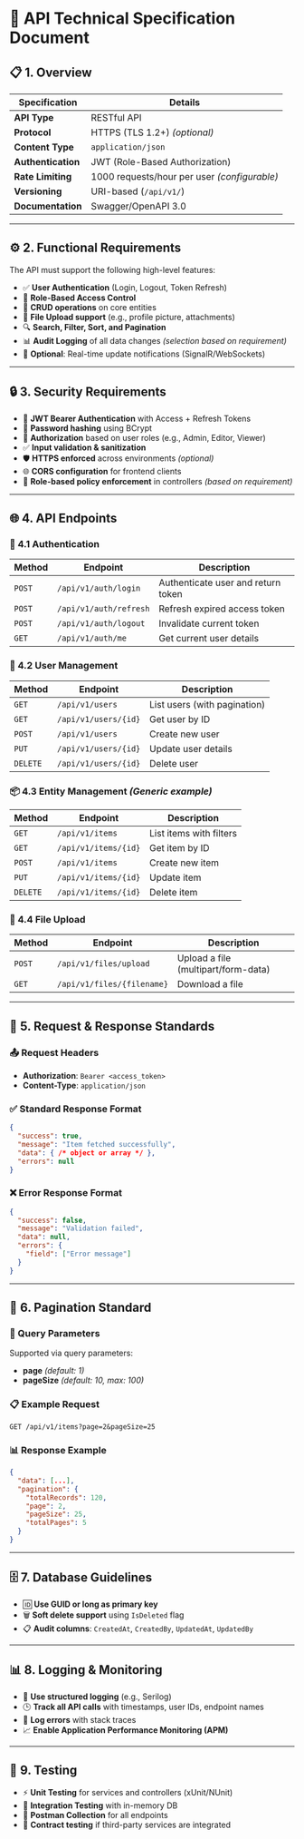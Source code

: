 # 🚀 API Technical Specification Document

## 📋 1. Overview

| **Specification** | **Details** |
|---|---|
| **API Type** | RESTful API |
| **Protocol** | HTTPS (TLS 1.2+) *(optional)* |
| **Content Type** | `application/json` |
| **Authentication** | JWT (Role-Based Authorization) |
| **Rate Limiting** | 1000 requests/hour per user *(configurable)* |
| **Versioning** | URI-based (`/api/v1/`) |
| **Documentation** | Swagger/OpenAPI 3.0 |

---

## ⚙️ 2. Functional Requirements

The API must support the following high-level features:

- ✅ **User Authentication** (Login, Logout, Token Refresh)
- 🔐 **Role-Based Access Control**
- 📝 **CRUD operations** on core entities
- 📎 **File Upload support** (e.g., profile picture, attachments)
- 🔍 **Search, Filter, Sort, and Pagination**
- 📊 **Audit Logging** of all data changes *(selection based on requirement)*
- 🔄 **Optional**: Real-time update notifications (SignalR/WebSockets)

---

## 🔒 3. Security Requirements

- 🎫 **JWT Bearer Authentication** with Access + Refresh Tokens
- 🔐 **Password hashing** using BCrypt
- 👥 **Authorization** based on user roles (e.g., Admin, Editor, Viewer)
- ✅ **Input validation & sanitization**
- 🛡️ **HTTPS enforced** across environments *(optional)*
- 🌐 **CORS configuration** for frontend clients
- 🔑 **Role-based policy enforcement** in controllers *(based on requirement)*

---

## 🌐 4. API Endpoints

### 🔐 4.1 Authentication

| **Method** | **Endpoint** | **Description** |
|---|---|---|
| `POST` | `/api/v1/auth/login` | Authenticate user and return token |
| `POST` | `/api/v1/auth/refresh` | Refresh expired access token |
| `POST` | `/api/v1/auth/logout` | Invalidate current token |
| `GET` | `/api/v1/auth/me` | Get current user details |

### 👥 4.2 User Management

| **Method** | **Endpoint** | **Description** |
|---|---|---|
| `GET` | `/api/v1/users` | List users (with pagination) |
| `GET` | `/api/v1/users/{id}` | Get user by ID |
| `POST` | `/api/v1/users` | Create new user |
| `PUT` | `/api/v1/users/{id}` | Update user details |
| `DELETE` | `/api/v1/users/{id}` | Delete user |

### 📦 4.3 Entity Management *(Generic example)*

| **Method** | **Endpoint** | **Description** |
|---|---|---|
| `GET` | `/api/v1/items` | List items with filters |
| `GET` | `/api/v1/items/{id}` | Get item by ID |
| `POST` | `/api/v1/items` | Create new item |
| `PUT` | `/api/v1/items/{id}` | Update item |
| `DELETE` | `/api/v1/items/{id}` | Delete item |

### 📎 4.4 File Upload

| **Method** | **Endpoint** | **Description** |
|---|---|---|
| `POST` | `/api/v1/files/upload` | Upload a file (multipart/form-data) |
| `GET` | `/api/v1/files/{filename}` | Download a file |

---

## 📝 5. Request & Response Standards

### 📤 Request Headers
- **Authorization**: `Bearer <access_token>`
- **Content-Type**: `application/json`

### ✅ Standard Response Format
```json
{
  "success": true,
  "message": "Item fetched successfully",
  "data": { /* object or array */ },
  "errors": null
}
```

### ❌ Error Response Format
```json
{
  "success": false,
  "message": "Validation failed",
  "data": null,
  "errors": {
    "field": ["Error message"]
  }
}
```

---

## 📄 6. Pagination Standard

### 🔢 Query Parameters
Supported via query parameters:
- **page** *(default: 1)*
- **pageSize** *(default: 10, max: 100)*

### 📋 Example Request
```http
GET /api/v1/items?page=2&pageSize=25
```

### 📊 Response Example
```json
{
  "data": [...],
  "pagination": {
    "totalRecords": 120,
    "page": 2,
    "pageSize": 25,
    "totalPages": 5
  }
}
```

---

## 🗄️ 7. Database Guidelines

- 🆔 **Use GUID or long as primary key**
- 🗑️ **Soft delete support** using `IsDeleted` flag
- 📋 **Audit columns**: `CreatedAt`, `CreatedBy`, `UpdatedAt`, `UpdatedBy`

---

## 📊 8. Logging & Monitoring

- 📝 **Use structured logging** (e.g., Serilog)
- 🕒 **Track all API calls** with timestamps, user IDs, endpoint names
- 🚨 **Log errors** with stack traces
- 📈 **Enable Application Performance Monitoring (APM)**

---

## 🧪 9. Testing

- ⚡ **Unit Testing** for services and controllers (xUnit/NUnit)
- 🔗 **Integration Testing** with in-memory DB
- 📮 **Postman Collection** for all endpoints
- 🤝 **Contract testing** if third-party services are integrated

